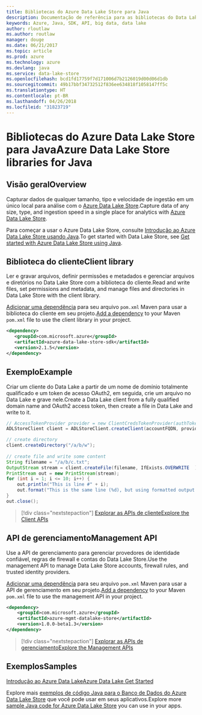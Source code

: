 ```yaml
---
title: Bibliotecas do Azure Data Lake Store para Java
description: Documentação de referência para as bibliotecas do Data Lake Store de Java
keywords: Azure, Java, SDK, API, big data, data lake
author: rloutlaw
ms.author: routlaw
manager: douge
ms.date: 06/21/2017
ms.topic: article
ms.prod: azure
ms.technology: azure
ms.devlang: java
ms.service: data-lake-store
ms.openlocfilehash: bcd1fd17759f7d171006d7b2126019d00d06d1db
ms.sourcegitcommit: 49b17bbf34732512f836ee634818f1058147ff5c
ms.translationtype: HT
ms.contentlocale: pt-BR
ms.lasthandoff: 04/26/2018
ms.locfileid: "31823719"
---
```

# <a name="azure-data-lake-store-libraries-for-java"></a><span data-ttu-id="93274-104">Bibliotecas do Azure Data Lake Store para Java</span><span class="sxs-lookup"><span data-stu-id="93274-104">Azure Data Lake Store libraries for Java</span></span>

## <a name="overview"></a><span data-ttu-id="93274-105">Visão geral</span><span class="sxs-lookup"><span data-stu-id="93274-105">Overview</span></span>

<span data-ttu-id="93274-106">Capturar dados de qualquer tamanho, tipo e velocidade de ingestão em um único local para análise com o [Azure Data Lake Store](/azure/data-lake-store/data-lake-store-overview).</span><span class="sxs-lookup"><span data-stu-id="93274-106">Capture data of any size, type, and ingestion speed in a single place for analytics with [Azure Data Lake Store](/azure/data-lake-store/data-lake-store-overview).</span></span>

<span data-ttu-id="93274-107">Para começar a usar o Azure Data Lake Store, consulte [Introdução ao Azure Data Lake Store usando Java](/azure/data-lake-store/data-lake-store-get-started-java-sdk).</span><span class="sxs-lookup"><span data-stu-id="93274-107">To get started with Data Lake Store, see [Get started with Azure Data Lake Store using Java](/azure/data-lake-store/data-lake-store-get-started-java-sdk).</span></span>


## <a name="client-library"></a><span data-ttu-id="93274-108">Biblioteca do cliente</span><span class="sxs-lookup"><span data-stu-id="93274-108">Client library</span></span>

<span data-ttu-id="93274-109">Ler e gravar arquivos, definir permissões e metadados e gerenciar arquivos e diretórios no Data Lake Store com a biblioteca do cliente.</span><span class="sxs-lookup"><span data-stu-id="93274-109">Read and write files, set permissions and metadata, and manage files and directories in Data Lake Store with the client library.</span></span>

<span data-ttu-id="93274-110">[Adicionar uma dependência](https://maven.apache.org/guides/getting-started/index.html#How_do_I_use_external_dependencies) para seu arquivo `pom.xml` Maven para usar a biblioteca do cliente em seu projeto.</span><span class="sxs-lookup"><span data-stu-id="93274-110">[Add a dependency](https://maven.apache.org/guides/getting-started/index.html#How_do_I_use_external_dependencies) to your Maven `pom.xml` file to use the client library in your project.</span></span>

```XML
<dependency>
   <groupId>com.microsoft.azure</groupId>
   <artifactId>azure-data-lake-store-sdk</artifactId>
   <version>2.1.5</version>
</dependency>
```   

## <a name="example"></a><span data-ttu-id="93274-111">Exemplo</span><span class="sxs-lookup"><span data-stu-id="93274-111">Example</span></span>

<span data-ttu-id="93274-112">Criar um cliente do Data Lake a partir de um nome de domínio totalmente qualificado e um token de acesso OAuth2, em seguida, crie um arquivo no Data Lake e grave nele.</span><span class="sxs-lookup"><span data-stu-id="93274-112">Create a Data Lake client from a fully qualified domain name and OAuth2 access token, then create a file in Data Lake and write to it.</span></span>

```java
// AccessTokenProvider provider = new ClientCredsTokenProvider(authTokenEndpoint, clientId, clientKey);
ADLStoreClient client = ADLStoreClient.createClient(accountFQDN, provider);

// create directory
client.createDirectory("/a/b/w");
        
// create file and write some content
String filename = "/a/b/c.txt";
OutputStream stream = client.createFile(filename, IfExists.OVERWRITE  );
PrintStream out = new PrintStream(stream);
for (int i = 1; i <= 10; i++) {
    out.println("This is line #" + i);
    out.format("This is the same line (%d), but using formatted output. %n", i);
}
out.close();
```

> [!div class="nextstepaction"]
> [<span data-ttu-id="93274-113">Explorar as APIs de cliente</span><span class="sxs-lookup"><span data-stu-id="93274-113">Explore the Client APIs</span></span>](/java/api/overview/azure/datalakestore/client)


## <a name="management-api"></a><span data-ttu-id="93274-114">API de gerenciamento</span><span class="sxs-lookup"><span data-stu-id="93274-114">Management API</span></span>

<span data-ttu-id="93274-115">Use a API de gerenciamento para gerenciar provedores de identidade confiável, regras de firewall e contas do Data Lake Store.</span><span class="sxs-lookup"><span data-stu-id="93274-115">Use the management API to manage Data Lake Store accounts, firewall rules, and trusted identity providers.</span></span>

<span data-ttu-id="93274-116">[Adicionar uma dependência](https://maven.apache.org/guides/getting-started/index.html#How_do_I_use_external_dependencies) para seu arquivo `pom.xml` Maven para usar a API de gerenciamento em seu projeto.</span><span class="sxs-lookup"><span data-stu-id="93274-116">[Add a dependency](https://maven.apache.org/guides/getting-started/index.html#How_do_I_use_external_dependencies) to your Maven `pom.xml` file to use the management API in your project.</span></span>


```XML
<dependency>
    <groupId>com.microsoft.azure</groupId>
    <artifactId>azure-mgmt-datalake-store</artifactId>
    <version>1.0.0-beta1.3</version>
</dependency>
```

> [!div class="nextstepaction"]
> [<span data-ttu-id="93274-117">Explorar as APIs de gerenciamento</span><span class="sxs-lookup"><span data-stu-id="93274-117">Explore the Management APIs</span></span>](/java/api/overview/azure/datalakestore/management)

## <a name="samples"></a><span data-ttu-id="93274-118">Exemplos</span><span class="sxs-lookup"><span data-stu-id="93274-118">Samples</span></span>

<span data-ttu-id="93274-119">[Introdução ao Azure Data Lake][1]</span><span class="sxs-lookup"><span data-stu-id="93274-119">[Azure Data Lake Get Started][1]</span></span> 

[1]: https://github.com/Azure-Samples/data-lake-store-java-upload-download-get-started

<span data-ttu-id="93274-120">Explore mais [exemplos de código Java para o Banco de Dados do Azure Data Lake Store](https://azure.microsoft.com/resources/samples/?platform=java&term=lake) que você pode usar em seus aplicativos.</span><span class="sxs-lookup"><span data-stu-id="93274-120">Explore more [sample Java code for Azure Data Lake Store](https://azure.microsoft.com/resources/samples/?platform=java&term=lake) you can use in your apps.</span></span>
